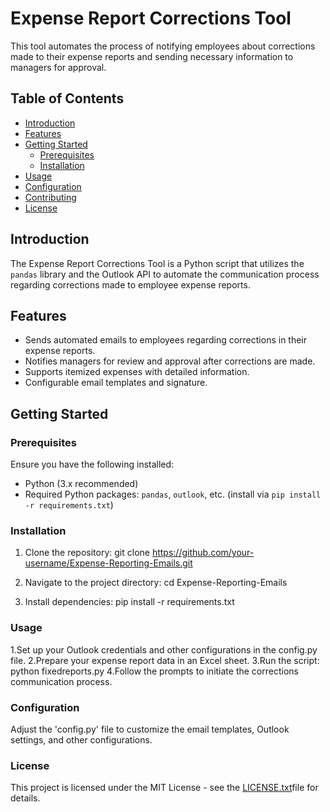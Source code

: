 # Expense Report Corrections Tool

This tool automates the process of notifying employees about corrections made to their expense reports and sending necessary information to managers for approval.

## Table of Contents

- [Introduction](#introduction)
- [Features](#features)
- [Getting Started](#getting-started)
  - [Prerequisites](#prerequisites)
  - [Installation](#installation)
- [Usage](#usage)
- [Configuration](#configuration)
- [Contributing](#contributing)
- [License](#license)

## Introduction

The Expense Report Corrections Tool is a Python script that utilizes the `pandas` library and the Outlook API to automate the communication process regarding corrections made to employee expense reports.

## Features

- Sends automated emails to employees regarding corrections in their expense reports.
- Notifies managers for review and approval after corrections are made.
- Supports itemized expenses with detailed information.
- Configurable email templates and signature.

## Getting Started

### Prerequisites

Ensure you have the following installed:

- Python (3.x recommended)
- Required Python packages: `pandas`, `outlook`, etc. (install via `pip install -r requirements.txt`)

### Installation

1. Clone the repository:
   git clone https://github.com/your-username/Expense-Reporting-Emails.git

2. Navigate to the project directory:
    cd Expense-Reporting-Emails

3. Install dependencies:
    pip install -r requirements.txt

### Usage

1.Set up your Outlook credentials and other configurations in the config.py file.
2.Prepare your expense report data in an Excel sheet.
3.Run the script:
    python fixedreports.py
4.Follow the prompts to initiate the corrections communication process.

### Configuration

Adjust the 'config.py' file to customize the email templates, Outlook settings, and other configurations.

### License
This project is licensed under the MIT License - see the [LICENSE.txt](LICENSE.txt)file for details.
